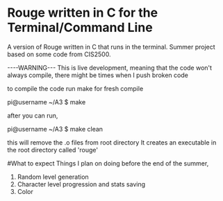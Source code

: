 # Rouge written in C for the Terminal/Command Line
A version of Rouge written in C that runs in the terminal. Summer project based on some code from CIS2500. 

----WARNING--- 
This is live development, meaning that the code won't always compile, there might be times when I push broken code

to compile the code run make for fresh compile

pi@username ~/A3 $ make

after you can run,

pi@username ~/A3 $ make clean

this will remove the .o files from root directory
It creates an executable in the root directory called 'rouge'

#What to expect 
Things I plan on doing before the end of the summer, 

1. Random level generation 
2. Character level progression and stats saving 
3. Color 

